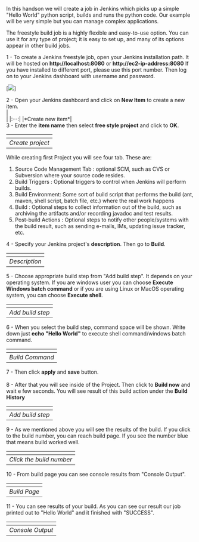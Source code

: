 In this handson we will create a job in Jenkins which picks up a simple "Hello World" python script, builds and runs the python code. Our example will be very simple but you can manage complex applications.

The freestyle build job is a highly flexible and easy-to-use option. You can use it for any type of project; it is easy to set up, and many of its options appear in other build jobs.

 1 - To create a Jenkins freestyle job, open your Jenkins installation path. It will be hosted on <b>http://localhost:8080</b> or <b>http://ec2-ip-address:8080</b> If you have installed to different port, please use this port number. Then log on to your Jenkins dashboard with username and password.

[<img src="https://media.clarusway.com/Jenkins/3-1-1-1-browser.png">]

<div class="alert alert-success" role="alert">  
2 - Open your Jenkins dashboard and click on <b>New Item</b> to create a new item.
</div>
|<center><img src="https://media.clarusway.com/Jenkins/3-1-2-create-a-new-item.png" class="img-fluid" alt=""></center>|
|:--:|
|*Create new item*|

<div class="alert alert-success" role="alert">  
3 - Enter the <b>item name</b> then select <b>free style project</b> and click to <b>OK</b>.
</div>

|<center><img src="https://media.clarusway.com/Jenkins/3-2-2.png" class="img-fluid" alt=""></center>|
|:--:|
|*Create project*|

While creating first Project you will see four tab. These are:

1. Source Code Management Tab : optional SCM, such as CVS or Subversion where your source code resides.
2. Build Triggers : Optional triggers to control when Jenkins will perform builds.
3. Build Environment: Some sort of build script that performs the build (ant, maven, shell script, batch file, etc.) where the real work happens
4. Build : Optional steps to collect information out of the build, such as archiving the artifacts and/or recording javadoc and test results.
5. Post-build Actions : Optional steps to notify other people/systems with the build result, such as sending e-mails, IMs, updating issue tracker, etc.

<div class="alert alert-success" role="alert">  
4 - Specify your Jenkins project's <b>description</b>. Then go to <b>Build</b>.
</div>

|<center><img src="https://media.clarusway.com/Jenkins/3-+description.png" class="img-fluid" alt=""></center>|
|:--:|
|*Description*|

<div class="alert alert-success" role="alert">  
5 - Choose appropriate build step from "Add build step". It depends on your operating system.  If you are windows user you can choose <b>Execute Windows batch command</b> or if you are using  Linux or MacOS operating system, you can choose <b>Execute shell</b>.
</div> 

|<center><img src="https://media.clarusway.com/Jenkins/3-build.png" class="img-fluid" alt=""></center>|
|:--:|
|*Add build step*|

<div class="alert alert-success" role="alert">  
6 - When you select the build step, command space will be shown. Write down just <b>echo "Hello World"</b> to execute shell command/windows batch command.
</div> 

|<center><img src="https://media.clarusway.com/Jenkins/jenkins-build-command.png" class="img-fluid" alt=""></center>|
|:--:|
|*Build Command*|

<div class="alert alert-success" role="alert">  
7 - Then click <b>apply</b>  and <b>save</b>  button.
</br></br>
8 - After that you will see inside of the Project. Then click to <b>Build now</b> and wait e few seconds. You will see result of this build action under the <b>Build History</b>
</div> 

|<center><img src="https://media.clarusway.com/Jenkins/3-build-now.png" class="img-fluid" alt=""></center>|
|:--:|
|*Add build step*|

<div class="alert alert-success" role="alert">  
9 - As we mentioned above you will see the results of the build. If you click to the build number, you can reach build page. If you see the number blue that means build worked well.
</div> 

|<center><img src="https://media.clarusway.com/Jenkins/3-build-history.png" class="img-fluid" alt=""></center>|
|:--:|
|*Click the build number*|

<div class="alert alert-success" role="alert">  
10 - From build page you can see console results from "Console Output".
</div> 

|<center><img src="https://media.clarusway.com/Jenkins/3-console-output1.png" class="img-fluid" alt=""></center>|
|:--:|
|*Build Page*|

<div class="alert alert-success" role="alert">  
11 - You can see results of your build. As you can see our result our job printed out to "Hello World" and it finished with "SUCCESS".
</div> 

|<center><img src="https://media.clarusway.com/Jenkins/3-console-output.png" class="img-fluid" alt=""></center>|
|:--:|
|*Console Output*|
